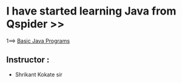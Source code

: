 # I have started learning Java from Qspider >>
1==> [Basic Java Programs](https://github.com/Shubham-Bhoite/Daily-Java-Learning/tree/main/Basic%20Java%20Programs)

## Instructor :
- Shrikant Kokate sir
